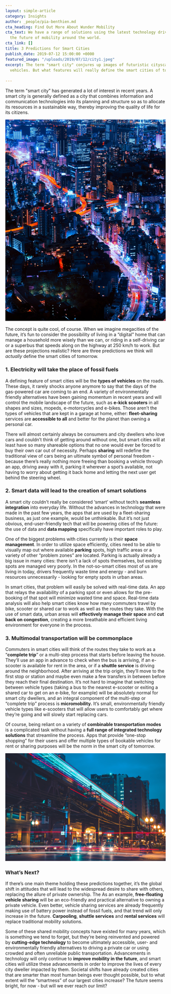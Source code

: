 ```yaml
---
layout: simple-article
category: Insights
author: _people/pia-benthien.md
cta_heading: Find Out More About Wunder Mobility
cta_text: We have a range of solutions using the latest technology driving forward
  the future of mobility around the world.
cta_link: []
title: 3 Predictions for Smart Cities
publish_date: 2019-07-12 15:00:00 +0000
featured_image: "/uploads/2019/07/12/city1.jpeg"
excerpt: The term "smart city" conjures up images of futuristic cityscapes and autonomous
  vehicles. But what features will really define the smart cities of tomorrow?

---
```

The term "smart city" has generated a lot of interest in recent years. A smart city is generally defined as a city that combines information and communication technologies into its planning and structure so as to allocate its resources in a sustainable way, thereby improving the quality of life for its citizens.

![](/uploads/2019/07/12/city1.jpeg)

The concept is quite cool, of course. When we imagine megacities of the future, it’s fun to consider the possibility of living in a “digital” home that can manage a household more wisely than we can, or riding in a self-driving car or a superbus that speeds along on the highway at 250 km/h to work. But are these projections realistic? Here are three predictions we think will _actually_ define the smart cities of tomorrow.

### **1. Electricity will take the place of fossil fuels**

A defining feature of smart cities will be the **types of vehicles** on the roads. These days, it rarely shocks anyone anymore to say that the days of the gas-powered car are coming to an end. A variety of environmentally friendly alternatives have been gaining momentum in recent years and will control the mobile landscape of the future, such as **e-kick scooters** in all shapes and sizes, mopeds, e-motorcycles and e-bikes. Those aren’t the types of vehicles that are kept in a garage at home, either: **fleet-sharing** services are **accessible to all** and better for the planet than owning a personal car.

There will almost certainly always be consumers and city dwellers who love cars and couldn’t think of getting around without one, but smart cities will at least have so many shareable options that no one would ever be forced to buy their own car out of necessity. Perhaps **sharing** will redefine the traditional view of cars being an ultimate symbol of personal freedom - because there’s really nothing more freeing than booking a vehicle through an app, driving away with it, parking it wherever a spot’s available, not having to worry about getting it back home and letting the next user get behind the steering wheel.

### **2. Smart data will lead to the creation of smart solutions**

A smart city couldn’t really be considered ‘smart’ without tech’s **seamless integration** into everyday life. Without the advances in technology that were made in the past few years, the apps that are used by a fleet-sharing business, as just one example, would be unthinkable. But it’s not just obvious, end-user-friendly tech that will be powering cities of the future: the use of data and **data mapping** specifically have important roles to play.

One of the biggest problems with cities currently is their **space management**. In order to utilize space efficiently, cities need to be able to visually map out where available **parking** spots, high traffic areas or a variety of other “problem zones” are located. Parking is actually already a big issue in many cities: there isn’t a lack of spots themselves, but existing spots are managed very poorly. In the not-so-smart cities most of us are living in today, drivers frequently waste time and energy - and burn resources unnecessarily - looking for empty spots in urban areas.

In smart cities, that problem will easily be solved with real-time data. An app that relays the availability of a parking spot or even allows for the pre-booking of that spot will minimize wasted time and space. Real-time data analysis will also help smart cities know how many commuters travel by bike, scooter or shared car to work as well as the routes they take. With the use of smart data, urban areas will **effectively** **manage their space** and **cut back on congestion**, creating a more breathable and efficient living environment for everyone in the process.

### **3. Multimodal transportation will be commonplace**

Commuters in smart cities will think of the routes they take to work as a “**complete trip**” or a multi-step process that starts before leaving the house. They’ll use an app in advance to check when the bus is arriving, if an e-scooter is available for rent in the area, or if a **shuttle service** is driving around the neighborhood. After arriving at the trip origin, they’ll move to the first stop or station and maybe even make a few transfers in between before they reach their final destination. It’s not hard to imagine that switching between vehicle types (taking a bus to the nearest e-scooter or exiting a shared car to get on an e-bike, for example) will be absolutely normal for smart city dwellers, and an integral component of the multi-step or “complete trip” process is **micromobility.** It’s small, environmentally friendly vehicle types like e-scooters that will allow users to comfortably get where they’re going and will slowly start replacing cars.

Of course, being reliant on a variety of **combinable transportation modes** is a complicated task without having a **full range of integrated technology solutions** that streamline the process. Apps that provide “one-stop shopping” for their users and offer multiple types of bookable vehicles for rent or sharing purposes will be the norm in the smart city of tomorrow.

![](/uploads/2019/07/12/chicagomobility.jpeg)

### **What’s Next?**

If there’s one main theme holding these predictions together, it’s the global shift in attitudes that will lead to the widespread desire to share with others, replacing the allure of private ownership. The As an example, **free-floating vehicle sharing** will be an eco-friendly and practical alternative to owning a private vehicle. Even better, vehicle sharing services are already frequently making use of battery power instead of fossil fuels, and that trend will only increase in the future. **Carpooling**, **shuttle services** and **rental services** will replace traditional mobility solutions.

Some of these shared mobility concepts have existed for many years, which is something we tend to forget, but they’re being reinvented and powered by **cutting-edge technology** to become ultimately accessible, user- and environmentally friendly alternatives to driving a private car or using crowded and often unreliable public transportation. Advancements in technology will only continue to **improve mobility in the future**, and smart cities will utilize these advancements in order to improve the lives of every city dweller impacted by them. Societal shifts have already created cities that are smarter than most human beings ever thought possible, but to what extent will the “smartness” of our largest cities increase? The future seems bright, for now - but will we ever reach our limit? 